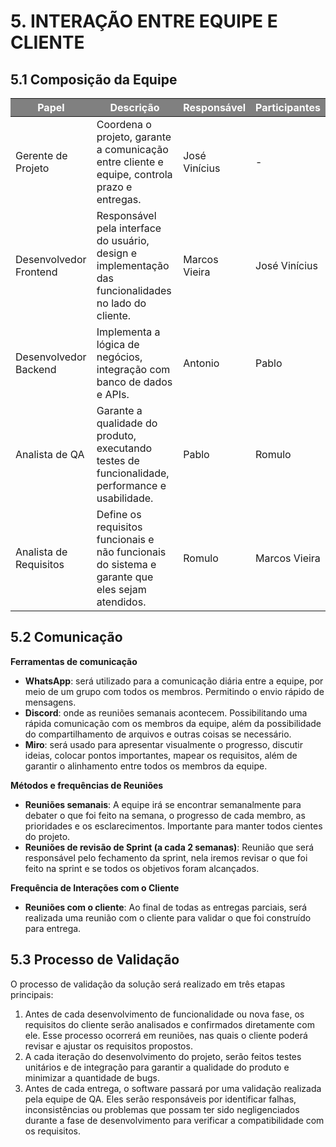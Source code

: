 # **5. INTERAÇÃO ENTRE EQUIPE E CLIENTE**

## **5.1 Composição da Equipe**

<table>
  <thead>
    <tr style="background-color: gray; color: white;">
      <th>Papel</th>
      <th>Descrição</th>
      <th>Responsável</th>
      <th>Participantes</th>
    </tr>
  </thead>
  <tbody>
    <tr>
      <td>Gerente de Projeto</td>
      <td>Coordena o projeto, garante a comunicação entre cliente e equipe, controla prazo e entregas.</td>
      <td>José Vinícius</td>
      <td>-</td>
    </tr>
    <tr>
      <td>Desenvolvedor Frontend</td>
      <td>Responsável pela interface do usuário, design e implementação das funcionalidades no lado do cliente.</td>
      <td>Marcos Vieira</td>
      <td>José Vinícius</td>
    </tr>
    <tr>
      <td>Desenvolvedor Backend</td>
      <td>Implementa a lógica de negócios, integração com banco de dados e APIs.</td>
      <td>Antonio</td>
      <td>Pablo</td>
    </tr>
    <tr>
      <td>Analista de QA</td>
      <td>Garante a qualidade do produto, executando testes de funcionalidade, performance e usabilidade.</td>
      <td>Pablo</td>
      <td>Romulo</td>
    </tr>
    <tr>
      <td>Analista de Requisitos</td>
      <td>Define os requisitos funcionais e não funcionais do sistema e garante que eles sejam atendidos.</td>
      <td>Romulo</td>
      <td>Marcos Vieira</td>
    </tr>
  </tbody>
</table>

## **5.2 Comunicação**

**Ferramentas de comunicação**

- **WhatsApp**: será utilizado para a comunicação diária entre a equipe, por meio de um grupo com todos os membros. Permitindo o envio rápido de mensagens.
- **Discord**: onde as reuniões semanais acontecem. Possibilitando uma rápida comunicação com os membros da equipe, além da possibilidade do compartilhamento de arquivos e outras coisas se necessário.
- **Miro**: será usado para apresentar visualmente o progresso, discutir ideias, colocar pontos importantes, mapear os requisitos, além de garantir o alinhamento entre todos os membros da equipe.

**Métodos e frequências de Reuniões**

- **Reuniões semanais**: A equipe irá se encontrar semanalmente para debater o que foi feito na semana, o progresso de cada membro, as prioridades e os esclarecimentos. Importante para manter todos cientes do projeto.
- **Reuniões de revisão de Sprint (a cada 2 semanas)**: Reunião que será responsável pelo fechamento da sprint, nela iremos revisar o que foi feito na sprint e se todos os objetivos foram alcançados.

**Frequência de Interações com o Cliente**

- **Reuniões com o cliente**: Ao final de todas as entregas parciais, será realizada uma reunião com o cliente para validar o que foi construído para entrega.



## **5.3 Processo de Validação**

O processo de validação da solução será realizado em três etapas principais:

1. Antes de cada desenvolvimento de funcionalidade ou nova fase, os requisitos do cliente serão analisados e confirmados diretamente com ele. Esse processo ocorrerá em reuniões, nas quais o cliente poderá revisar e ajustar os requisitos propostos.
2. A cada iteração do desenvolvimento do projeto, serão feitos testes unitários e de integração para garantir a qualidade do produto e minimizar a quantidade de bugs.
3. Antes de cada entrega, o software passará por uma validação realizada pela equipe de QA. Eles serão responsáveis por identificar falhas, inconsistências ou problemas que possam ter sido negligenciados durante a fase de desenvolvimento para verificar a compatibilidade com os requisitos.

